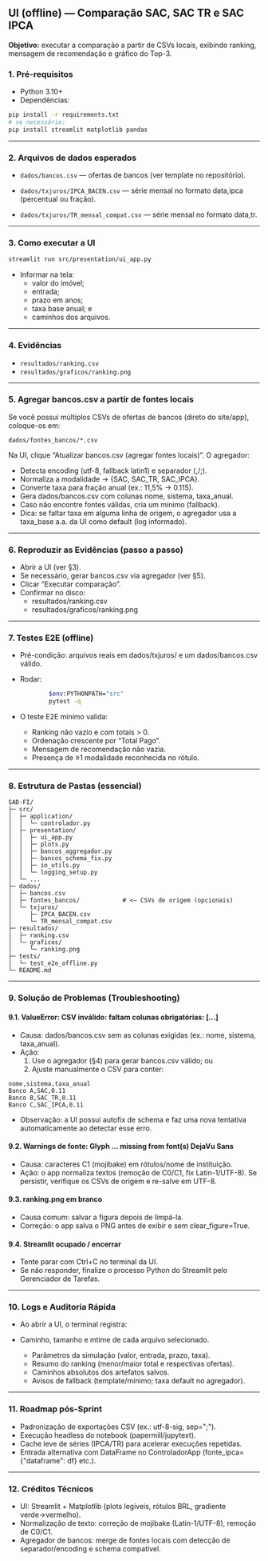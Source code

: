 ## UI (offline) — Comparação SAC, SAC TR e SAC IPCA

**Objetivo:** executar a comparação a partir de CSVs locais, exibindo ranking, mensagem de recomendação e gráfico do Top-3.

### 1. Pré-requisitos
- Python 3.10+
- Dependências:
```bash
pip install -r requirements.txt
# se necessário:
pip install streamlit matplotlib pandas
```
---

### 2. Arquivos de dados esperados

- `dados/bancos.csv` — ofertas de bancos (ver template no repositório).

- `dados/txjuros/IPCA_BACEN.csv` — série mensal no formato data,ipca (percentual ou fração).

- `dados/txjuros/TR_mensal_compat.csv` — série mensal no formato data,tr.

---

### 3. Como executar a UI

```bash
streamlit run src/presentation/ui_app.py
```
- Informar na tela: 
   - valor do imóvel;
   - entrada;
   - prazo em anos;
   - taxa base anual; e
   - caminhos dos arquivos.

---

### 4. Evidências

- ```resultados/ranking.csv```
- ```resultados/graficos/ranking.png```

---

### 5. Agregar bancos.csv a partir de fontes locais

Se você possui múltiplos CSVs de ofertas de bancos (direto do site/app), coloque-os em:

```dados/fontes_bancos/*.csv```

Na UI, clique “Atualizar bancos.csv (agregar fontes locais)”. O agregador:

- Detecta encoding (utf-8, fallback latin1) e separador (,/;).
- Normaliza a modalidade → {SAC, SAC_TR, SAC_IPCA}.
- Converte taxa para fração anual (ex.: 11,5% → 0.115).
- Gera dados/bancos.csv com colunas nome, sistema, taxa_anual.
- Caso não encontre fontes válidas, cria um mínimo (fallback).
- Dica: se faltar taxa em alguma linha de origem, o agregador usa a taxa_base a.a. da UI como default (log informado).

---

### 6. Reproduzir as Evidências (passo a passo)

- Abrir a UI (ver §3).
- Se necessário, gerar bancos.csv via agregador (ver §5).
- Clicar “Executar comparação”.
- Confirmar no disco:
    - resultados/ranking.csv
    - resultados/graficos/ranking.png

---

### 7. Testes E2E (offline)

- Pré-condição: arquivos reais em dados/txjuros/ e um dados/bancos.csv válido.
- Rodar:
    ```bash
            $env:PYTHONPATH="src"
            pytest -q
    ```

- O teste E2E mínimo valida:
    - Ranking não vazio e com totais > 0.
    - Ordenação crescente por “Total Pago”.
    - Mensagem de recomendação não vazia.
    - Presença de ≥1 modalidade reconhecida no rótulo.

---

### 8. Estrutura de Pastas (essencial)

```
SAD-FI/
├─ src/
│  ├─ application/
│  │  └─ controlador.py
│  ├─ presentation/
│  │  ├─ ui_app.py
│  │  ├─ plots.py
│  │  ├─ bancos_aggregador.py
│  │  ├─ bancos_schema_fix.py
│  │  ├─ io_utils.py
│  │  └─ logging_setup.py
│  └─ ...
├─ dados/
│  ├─ bancos.csv
│  ├─ fontes_bancos/            # <— CSVs de origem (opcionais)
│  └─ txjuros/
│     ├─ IPCA_BACEN.csv
│     └─ TR_mensal_compat.csv
├─ resultados/
│  ├─ ranking.csv
│  └─ graficos/
│     └─ ranking.png
├─ tests/
│  └─ test_e2e_offline.py
└─ README.md
```
---

### 9. Solução de Problemas (Troubleshooting)

#### 9.1. ValueError: CSV inválido: faltam colunas obrigatórias: [...]

- Causa: dados/bancos.csv sem as colunas exigidas (ex.: nome, sistema, taxa_anual).
- Ação:
    1. Use o agregador (§4) para gerar bancos.csv válido; ou
    2. Ajuste manualmente o CSV para conter:

```csv
nome,sistema,taxa_anual
Banco A,SAC,0.11
Banco B,SAC_TR,0.11
Banco C,SAC_IPCA,0.11
```

- Observação: a UI possui autofix de schema e faz uma nova tentativa automaticamente ao detectar esse erro.

#### 9.2. Warnings de fonte: Glyph ... missing from font(s) DejaVu Sans
- Causa: caracteres C1 (mojibake) em rótulos/nome de instituição.
- Ação: o app normaliza textos (remoção de C0/C1, fix Latin-1/UTF-8). Se persistir, verifique os CSVs de origem e re-salve em UTF-8.

#### 9.3. ranking.png em branco
- Causa comum: salvar a figura depois de limpá-la.
- Correção: o app salva o PNG antes de exibir e sem clear_figure=True.

#### 9.4. Streamlit ocupado / encerrar
- Tente parar com Ctrl+C no terminal da UI.
- Se não responder, finalize o processo Python do Streamlit pelo Gerenciador de Tarefas.

---

### 10. Logs e Auditoria Rápida

- Ao abrir a UI, o terminal registra:

- Caminho, tamanho e mtime de cada arquivo selecionado.
    - Parâmetros da simulação (valor, entrada, prazo, taxa).
    - Resumo do ranking (menor/maior total e respectivas ofertas).
    - Caminhos absolutos dos artefatos salvos.
    - Avisos de fallback (template/mínimo; taxa default no agregador).

---

### 11. Roadmap pós-Sprint 
- Padronização de exportações CSV (ex.: utf-8-sig, sep=";").
- Execução headless do notebook (papermill/jupytext).
- Cache leve de séries (IPCA/TR) para acelerar execuções repetidas.
- Entrada alternativa com DataFrame no ControladorApp (fonte_ipca={"dataframe": df} etc.).

---

### 12. Créditos Técnicos

- UI: Streamlit + Matplotlib (plots legíveis, rótulos BRL, gradiente verde→vermelho).
- Normalização de texto: correção de mojibake (Latin-1/UTF-8), remoção de C0/C1.
- Agregador de bancos: merge de fontes locais com detecção de separador/encoding e schema compatível.


